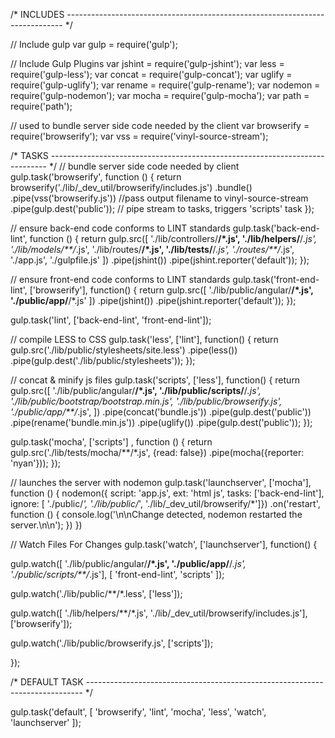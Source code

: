 /* INCLUDES
----------------------------------------------------------------------------- */

// Include gulp
var gulp = require('gulp');

// Include Gulp Plugins
var jshint = require('gulp-jshint');
var less = require('gulp-less');
var concat = require('gulp-concat');
var uglify = require('gulp-uglify');
var rename = require('gulp-rename');
var nodemon = require('gulp-nodemon');
var mocha = require('gulp-mocha');
var path = require('path');

// used to bundle server side code needed by the client
var browserify = require('browserify');
var vss = require('vinyl-source-stream');


/* TASKS
----------------------------------------------------------------------------- */
// bundle server side code needed by client
gulp.task('browserify', function () {
  return browserify('./lib/_dev_util/browserify/includes.js')
    .bundle()
    .pipe(vss('browserify.js')) //pass output filename to vinyl-source-stream
    .pipe(gulp.dest('public')); // pipe stream to tasks, triggers 'scripts' task
});

// ensure back-end code conforms to LINT standards
gulp.task('back-end-lint', function () {
    return gulp.src([
        './lib/controllers/**/*.js',
        './lib/helpers/**/*.js',
        './lib/models/**/*.js',
        './lib/routes/**/*.js',
        './lib/tests/**/*.js',
        './routes/**/*.js',
        './app.js',
        './gulpfile.js'
      ])
      .pipe(jshint())
      .pipe(jshint.reporter('default'));
});

// ensure front-end code conforms to LINT standards
gulp.task('front-end-lint', ['browserify'], function() {
  return gulp.src([
    './lib/public/angular/**/*.js',
    './public/app/**/*.js'
    ])
    .pipe(jshint())
    .pipe(jshint.reporter('default'));
});

gulp.task('lint', ['back-end-lint', 'front-end-lint']);

// compile LESS to CSS
gulp.task('less', ['lint'], function() {
  return gulp.src('./lib/public/stylesheets/site.less')
    .pipe(less())
    .pipe(gulp.dest('./lib/public/stylesheets'));
});

// concat & minify js files
gulp.task('scripts', ['less'], function() {
  return gulp.src([
      './lib/public/angular/**/*.js',
      './lib/public/scripts/**/*.js',
      './lib/public/bootstrap/bootstrap.min.js',
      './lib/public/browserify.js',
      './public/app/**/*.js',
    ])
    .pipe(concat('bundle.js'))
    .pipe(gulp.dest('public'))
    .pipe(rename('bundle.min.js'))
    .pipe(uglify())
    .pipe(gulp.dest('public'));
});

gulp.task('mocha', ['scripts'] , function () {
    return gulp.src('./lib/tests/mocha/**/*.js', {read: false})
        .pipe(mocha({reporter: 'nyan'}));
});

// launches the server with nodemon
gulp.task('launchserver', ['mocha'], function () {
  nodemon({
    script: 'app.js',
    ext: 'html js',
    tasks: ['back-end-lint'],
    ignore: [
      './public/*',
      './lib/public/*',
      './lib/_dev_util/browserify/*']})
    .on('restart', function () {
      console.log('\n\nChange detected, nodemon restarted the server.\n\n');
    })
})

// Watch Files For Changes
gulp.task('watch', ['launchserver'], function() {

  gulp.watch([
    './lib/public/angular/**/*.js',
    './public/app/**/*.js',
    './public/scripts/**/*.js'],
    [ 'front-end-lint', 'scripts' ]);

  gulp.watch('./lib/public/**/*.less', ['less']);

  gulp.watch([
    './lib/helpers/**/*.js',
    './lib/_dev_util/browserify/includes.js'],
    ['browserify']);

  gulp.watch('./lib/public/browserify.js', ['scripts']);

});


/* DEFAULT TASK
----------------------------------------------------------------------------- */

gulp.task('default', [
  'browserify',
  'lint',
  'mocha',
  'less',
  'watch',
  'launchserver'
]);
